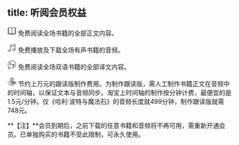 title: 听阅会员权益
---

<img src="../images/membership_open_book.png" width="20" height="20"/> 免费阅读全场书籍的全部正文内容。

<img src="../images/membership_audio_book.png" width="20" height="20"/> 免费播放及下载全场有声书籍的音频。

<img src="../images/membership_translation.png" width="20" height="20"/> 免费阅读全场双语书籍的全部译文内容。

<img src="../images/membership_save_money.png" width="20" height="20"/> 节约上万元的跟读版制作费用。为制作跟读版，需人工制作书籍正文在音频中的时间轴，以保证文本与音频同步。淘宝上时间轴的制作按分钟计费，最便宜的是1.5元/分钟。仅《哈利·波特与魔法石》的音频长度就499分钟，制作跟读版就需748元。

**【注】**会员到期后，之前下载的任意书籍和音频将不再可用，需重新开通会员。已单独购买的书籍不受此限制，可永久使用。